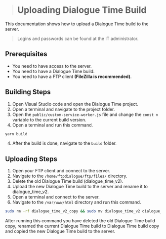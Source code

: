 > # Uploading Dialogue Time Build

This documentation shows how to upload a Dialogue Time build to the server.

> Logins and passwords can be found at the IT administrator.

## Prerequisites

- You need to have access to the server.
- You need to have a Dialogue Time build.
- You need to have a FTP client **(FileZilla is recommended)**.

## Building Steps

1. Open Visual Studio code and open the Dialogue Time project.
2. Open a terminal and navigate to the project folder.
3. Open the `public/custom-service-worker.js` file and change the `const v` variable to the current build version.
4. Open a terminal and run this command.

```bash
yarn build
```

4. After the build is done, navigate to the `build` folder.

## Uploading Steps

1. Open your FTP client and connect to the server.
2. Navigate to the `/home/ftpdialogue/ftp/files/` directory.
3. Delete the old Dialogue Time build (dialogue_time_v2).
4. Upload the new Dialogue Time build to the server and rename it to dialogue_time_v2.
5. Open a terminal and connect to the server.
6. Navigate to the `/var/www/html` directory and run this command.

```bash
sudo rm -rf dialogue_time_v2_copy && sudo mv dialogue_time_v2 dialogue_time_v2_copy && sudo cp -rf /home/ftpdialogue/ftp/files/dialogue_time_v2 .
```

After running this command you have deleted the old Dialogue Time build copy, renamed the current Dialogue Time build to Dialogue Time build copy and copied the new Dialogue Time build to the server.
